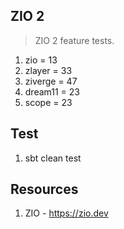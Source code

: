 ZIO 2
-----
>ZIO 2 feature tests.
1. zio = 13
2. zlayer = 33
3. ziverge = 47
4. dream11 = 23
5. scope = 23

Test
----
1. sbt clean test

Resources
---------
1. ZIO - https://zio.dev
